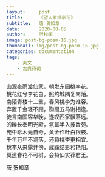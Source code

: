 ```yaml
---
layout:     post
title:      《望人家桃李花》
subtitle:   唐 贺知章
date:       2020-08-05
author:     听松阁
image: post-bg-poem-16.jpg
thumbnail: img/post-bg-poem-16.jpg
categories: documentation
tags:
    - 美文
    - 古典诗词
---
```


山源夜雨渡仙家，朝发东园桃李花。<br>
桃花红兮李花白，照灼城隅复南陌。<br>
南陌青楼十二重，春风桃李为谁容。<br>
弃置千金轻不顾，踟蹰五马谢相逢。<br>
徒言南国容华晚，遂叹西家飘落远。<br>
的皪长奉明光殿，氛氲半入披香苑。<br>
苑中珍木元自奇，黄金作叶白银枝。<br>
千年万年不凋落，还将桃李更相宜。<br>
桃李从来露井傍，成蹊结影矜艳阳。<br>
莫道春花不可树，会持仙实荐君王。<br>

唐 贺知章